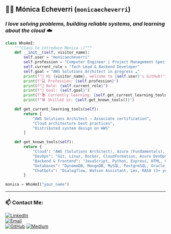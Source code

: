 
## 👩‍💻 Mónica Echeverri (`monicaecheverri`)

### *I love solving problems, building reliable systems, and learning about the cloud ☁️*

```python
class WhoAmI:
    """Class to introduce Monica :)"""
    def __init__(self, visitor_name):
        self.user = "monicaecheverri"
        self.profession = "Computer Engineer | Project Management Specialist"
        self.current_role = "Tech Lead & Backend Developer"
        self.goal = "AWS Solutions Architect in progress ☁️"
        print(f"👋 Hi {visitor_name}, welcome to {self.user}'s GitHub!")
        print(f"💻 Profession: {self.profession}")
        print(f"🚀 Role: {self.current_role}")
        print(f"🎯 Goal: {self.goal}")
        print(f"📚 Currently learning: {self.get_current_learning_tools()}")
        print(f"🛠️ Skilled in: {self.get_known_tools()}")

    def get_current_learning_tools(self):
        return [
            "AWS Solutions Architect – Associate certification",
            "Cloud architecture best practices",
            "Distributed system design on AWS"
        ]

    def get_known_tools(self):
        return {
            "Cloud": "AWS (Solutions Architect), Azure (Fundamentals), GCP (basics)",
            "DevOps": "Git, Linux, Docker, CloudFormation, Azure DevOps, SonarQube",
            "Backend & Frontend": "JavaScript, Python, Express, HTML, CSS",
            "Databases": "DynamoDB, MongoDB, MySQL, PostgreSQL, Oracle SQL",
            "Chatbots": "Dialogflow, Watson Assistant, Lex, RASA (3+ years)"
        }

monica = WhoAmI("your_name")
```

---

### 📫 Contact Me:

[![LinkedIn](https://img.shields.io/badge/LinkedIn-blue?logo=linkedin&logoColor=white)](https://www.linkedin.com/in/monica-echeverri-torres/)  
[![Email](https://img.shields.io/badge/Email-monica%40example.com-red?logo=gmail&logoColor=white)](mailto:monica.echeverrt@gmail.com)  
[![GitHub](https://img.shields.io/badge/GitHub-%40monicaecheverri-black?logo=github)](Monicatffee)
[![Medium](https://img.shields.io/badge/Medium-12100E?logo=medium&logoColor=white)](https://medium.com/@monica-echeverrt)
